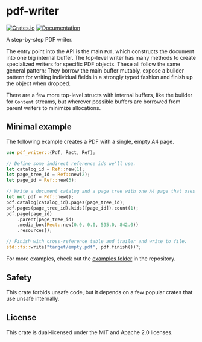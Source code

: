 # pdf-writer
[![Crates.io](https://img.shields.io/crates/v/pdf-writer.svg)](https://crates.io/crates/pdf-writer)
[![Documentation](https://docs.rs/pdf-writer/badge.svg)](https://docs.rs/pdf-writer)

A step-by-step PDF writer.

The entry point into the API is the main `Pdf`, which constructs the document
into one big internal buffer. The top-level writer has many methods to create
specialized writers for specific PDF objects. These all follow the same general
pattern: They borrow the main buffer mutably, expose a builder pattern for
writing individual fields in a strongly typed fashion and finish up the object
when dropped.

There are a few more top-level structs with internal buffers, like the builder
for `Content` streams, but wherever possible buffers are borrowed from parent
writers to minimize allocations.

## Minimal example
The following example creates a PDF with a single, empty A4 page.

```rust
use pdf_writer::{Pdf, Rect, Ref};

// Define some indirect reference ids we'll use.
let catalog_id = Ref::new(1);
let page_tree_id = Ref::new(2);
let page_id = Ref::new(3);

// Write a document catalog and a page tree with one A4 page that uses no resources.
let mut pdf = Pdf::new();
pdf.catalog(catalog_id).pages(page_tree_id);
pdf.pages(page_tree_id).kids([page_id]).count(1);
pdf.page(page_id)
    .parent(page_tree_id)
    .media_box(Rect::new(0.0, 0.0, 595.0, 842.0))
    .resources();

// Finish with cross-reference table and trailer and write to file.
std::fs::write("target/empty.pdf", pdf.finish())?;
```

For more examples, check out the [examples folder] in the repository.

## Safety
This crate forbids unsafe code, but it depends on a few popular crates that use
unsafe internally.

## License
This crate is dual-licensed under the MIT and Apache 2.0 licenses.

[examples folder]: https://github.com/typst/pdf-writer/tree/main/examples
